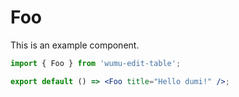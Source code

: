 # Foo

This is an example component.

```jsx
import { Foo } from 'wumu-edit-table';

export default () => <Foo title="Hello dumi!" />;
```
